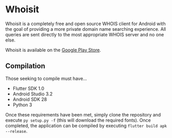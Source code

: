 # Whoisit
Whoisit is a completely free and open source WHOIS client for Android with the
goal of providing a more private domain name searching experience. All queries
are sent directly to the most appropriate WHOIS server and no one else.

Whoisit is available on the [Google Play Store][1].

## Compilation
Those seeking to compile must have...

- Flutter SDK 1.0
- Android Studio 3.2
- Android SDK 28
- Python 3

Once these requirements have been met, simply clone the repository and execute
`py setup.py -f` (this will download the required fonts). Once completed, the
application can be compiled by executing `flutter build apk --release`.

[1]: https://play.google.com/store/apps/details?id=me.stevenortiz.whoisit

